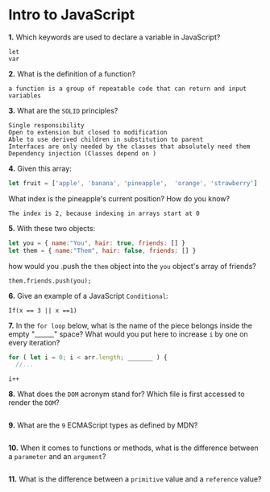 # Intro to JavaScript

**1.** Which keywords are used to declare a variable in JavaScript?
<!-- enter you answer in the space below -->
```
let
var

```
**2.** What is the definition of a function?
<!-- enter you answer in the space below -->
```
a function is a group of repeatable code that can return and input variables
```
**3.** What are the `SOLID` principles?
<!-- enter you answer in the space below -->
```
Single responsibility
Open to extension but closed to modification
Able to use derived children in substitution to parent
Interfaces are only needed by the classes that absolutely need them
Dependency injection (Classes depend on )
```
**4.** Given this array: 
```js
let fruit = ['apple', 'banana', 'pineapple',  'orange', 'strawberry']
``` 
What index is the pineapple's current position? How do you know?
<!-- enter you answer in the space below -->
```
The index is 2, because indexing in arrays start at 0
```
**5.** With these two objects: 
```js
let you = { name:"You", hair: true, friends: [] }
let them = { name:"Them", hair: false, friends: [] }
```
how would you .push the `them` object into the `you` object's array of friends?
<!-- enter you answer in the space below -->
```
them.friends.push(you);
```

**6.** Give an example of a JavaScript `Conditional`:
<!-- enter you answer in the space below -->
```
If(x == 3 || x ==1)
```
**7.** In the `for loop` below, what is the name of the piece belongs inside the empty "______" space? What would you put here to increase `i` by one on every iteration?
```js
for ( let i = 0; i < arr.length; _______ ) {
  //...
```
<!-- enter you answer in the space below -->
```
i++
```
**8.** What does the `DOM` acronym stand for? Which file is first accessed to render the `DOM`?
<!-- enter you answer in the space below -->
```

```

**9.** What are the `9` ECMAScript types as defined by MDN?
<!-- enter you answer in the space below -->
```

```
**10.** When it comes to functions or methods, what is the difference between a `parameter` and an `argument`?
<!-- enter you answer in the space below -->
```

```
**11.** What is the difference between a `primitive` value and a `reference` value?
<!-- enter you answer in the space below -->
```

```